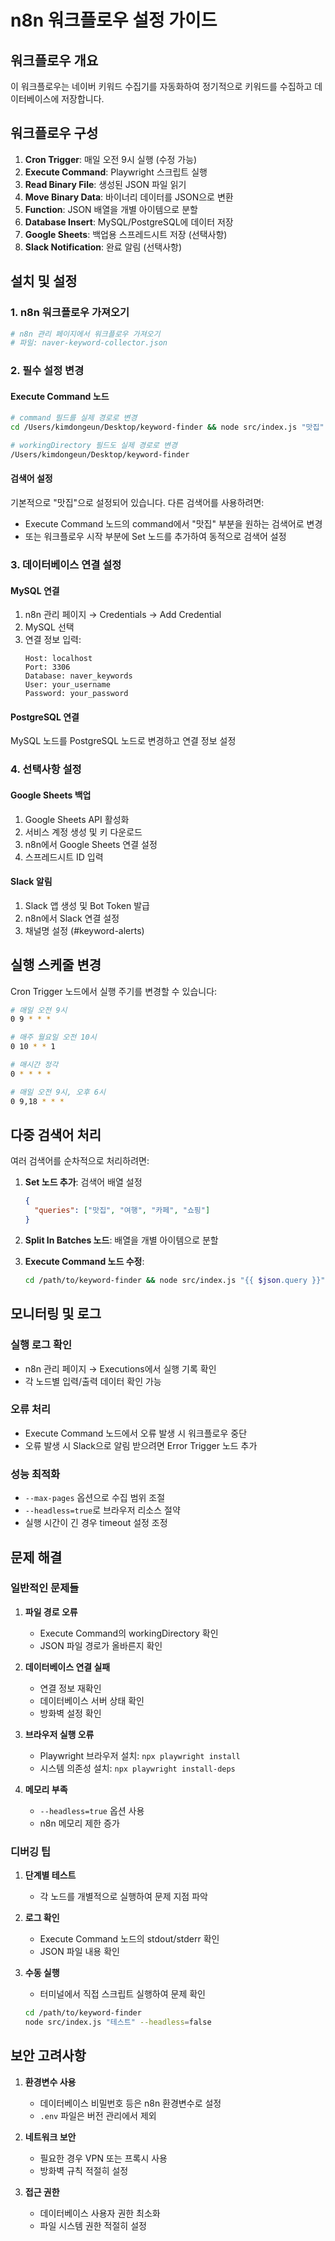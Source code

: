 # n8n 워크플로우 설정 가이드

## 워크플로우 개요

이 워크플로우는 네이버 키워드 수집기를 자동화하여 정기적으로 키워드를 수집하고 데이터베이스에 저장합니다.

## 워크플로우 구성

1. **Cron Trigger**: 매일 오전 9시 실행 (수정 가능)
2. **Execute Command**: Playwright 스크립트 실행
3. **Read Binary File**: 생성된 JSON 파일 읽기
4. **Move Binary Data**: 바이너리 데이터를 JSON으로 변환
5. **Function**: JSON 배열을 개별 아이템으로 분할
6. **Database Insert**: MySQL/PostgreSQL에 데이터 저장
7. **Google Sheets**: 백업용 스프레드시트 저장 (선택사항)
8. **Slack Notification**: 완료 알림 (선택사항)

## 설치 및 설정

### 1. n8n 워크플로우 가져오기

```bash
# n8n 관리 페이지에서 워크플로우 가져오기
# 파일: naver-keyword-collector.json
```

### 2. 필수 설정 변경

#### Execute Command 노드
```bash
# command 필드를 실제 경로로 변경
cd /Users/kimdongeun/Desktop/keyword-finder && node src/index.js "맛집" --headless=true

# workingDirectory 필드도 실제 경로로 변경
/Users/kimdongeun/Desktop/keyword-finder
```

#### 검색어 설정
기본적으로 "맛집"으로 설정되어 있습니다. 다른 검색어를 사용하려면:
- Execute Command 노드의 command에서 "맛집" 부분을 원하는 검색어로 변경
- 또는 워크플로우 시작 부분에 Set 노드를 추가하여 동적으로 검색어 설정

### 3. 데이터베이스 연결 설정

#### MySQL 연결
1. n8n 관리 페이지 → Credentials → Add Credential
2. MySQL 선택
3. 연결 정보 입력:
   ```
   Host: localhost
   Port: 3306
   Database: naver_keywords
   User: your_username
   Password: your_password
   ```

#### PostgreSQL 연결
MySQL 노드를 PostgreSQL 노드로 변경하고 연결 정보 설정

### 4. 선택사항 설정

#### Google Sheets 백업
1. Google Sheets API 활성화
2. 서비스 계정 생성 및 키 다운로드
3. n8n에서 Google Sheets 연결 설정
4. 스프레드시트 ID 입력

#### Slack 알림
1. Slack 앱 생성 및 Bot Token 발급
2. n8n에서 Slack 연결 설정
3. 채널명 설정 (#keyword-alerts)

## 실행 스케줄 변경

Cron Trigger 노드에서 실행 주기를 변경할 수 있습니다:

```bash
# 매일 오전 9시
0 9 * * *

# 매주 월요일 오전 10시
0 10 * * 1

# 매시간 정각
0 * * * *

# 매일 오전 9시, 오후 6시
0 9,18 * * *
```

## 다중 검색어 처리

여러 검색어를 순차적으로 처리하려면:

1. **Set 노드 추가**: 검색어 배열 설정
   ```json
   {
     "queries": ["맛집", "여행", "카페", "쇼핑"]
   }
   ```

2. **Split In Batches 노드**: 배열을 개별 아이템으로 분할

3. **Execute Command 노드 수정**: 
   ```bash
   cd /path/to/keyword-finder && node src/index.js "{{ $json.query }}" --headless=true
   ```

## 모니터링 및 로그

### 실행 로그 확인
- n8n 관리 페이지 → Executions에서 실행 기록 확인
- 각 노드별 입력/출력 데이터 확인 가능

### 오류 처리
- Execute Command 노드에서 오류 발생 시 워크플로우 중단
- 오류 발생 시 Slack으로 알림 받으려면 Error Trigger 노드 추가

### 성능 최적화
- `--max-pages` 옵션으로 수집 범위 조절
- `--headless=true`로 브라우저 리소스 절약
- 실행 시간이 긴 경우 timeout 설정 조정

## 문제 해결

### 일반적인 문제들

1. **파일 경로 오류**
   - Execute Command의 workingDirectory 확인
   - JSON 파일 경로가 올바른지 확인

2. **데이터베이스 연결 실패**
   - 연결 정보 재확인
   - 데이터베이스 서버 상태 확인
   - 방화벽 설정 확인

3. **브라우저 실행 오류**
   - Playwright 브라우저 설치: `npx playwright install`
   - 시스템 의존성 설치: `npx playwright install-deps`

4. **메모리 부족**
   - `--headless=true` 옵션 사용
   - n8n 메모리 제한 증가

### 디버깅 팁

1. **단계별 테스트**
   - 각 노드를 개별적으로 실행하여 문제 지점 파악

2. **로그 확인**
   - Execute Command 노드의 stdout/stderr 확인
   - JSON 파일 내용 확인

3. **수동 실행**
   - 터미널에서 직접 스크립트 실행하여 문제 확인
   ```bash
   cd /path/to/keyword-finder
   node src/index.js "테스트" --headless=false
   ```

## 보안 고려사항

1. **환경변수 사용**
   - 데이터베이스 비밀번호 등은 n8n 환경변수로 설정
   - `.env` 파일은 버전 관리에서 제외

2. **네트워크 보안**
   - 필요한 경우 VPN 또는 프록시 사용
   - 방화벽 규칙 적절히 설정

3. **접근 권한**
   - 데이터베이스 사용자 권한 최소화
   - 파일 시스템 권한 적절히 설정
